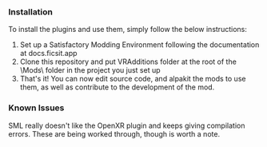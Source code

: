 ### Installation
To install the plugins and use them, simply follow the below instructions:
1. Set up a Satisfactory Modding Environment following the documentation at docs.ficsit.app
2. Clone this repository and put VRAdditions folder at the root of the \Mods\ folder in the project you just set up
3. That's it! You can now edit source code, and alpakit the mods to use them, as well as contribute to the development of the mod.

### Known Issues
SML really doesn't like the OpenXR plugin and keeps giving compilation errors. These are being worked through, though is worth a note.


